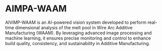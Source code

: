 # AIMPA-WAAM
AIViMP-WAAM is an AI-powered vision system developed to perform real-time dimensional analysis of the melt pool in Wire Arc Additive Manufacturing (WAAM). By leveraging advanced image processing and machine learning, it ensures precise monitoring and control to enhance build quality, consistency, and sustainability in Additive Manufacturing.
